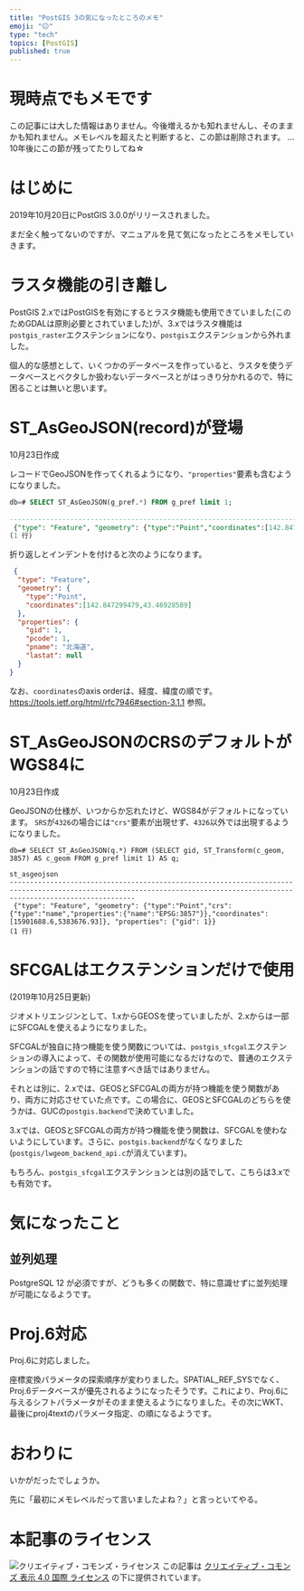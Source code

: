 ```yaml
---
title: "PostGIS 3の気になったところのメモ"
emoji: "😐"
type: "tech"
topics: [PostGIS]
published: true
---
```

# 現時点でもメモです

この記事には大した情報はありません。今後増えるかも知れませんし、そのままかも知れません。メモレベルを超えたと判断すると、この節は削除されます。
…10年後にこの節が残ってたりしてね☆

# はじめに

2019年10月20日にPostGIS 3.0.0がリリースされました。

まだ全く触ってないのですが、マニュアルを見て気になったところをメモしていきます。

# ラスタ機能の引き離し

PostGIS 2.xではPostGISを有効にするとラスタ機能も使用できていました(このためGDALは原則必要とされていました)が、3.xではラスタ機能は``postgis_raster``エクステンションになり、``postgis``エクステンションから外れました。

個人的な感想として、いくつかのデータベースを作っていると、ラスタを使うデータベースとベクタしか扱わないデータベースとがはっきり分かれるので、特に困ることは無いと思います。

# ST_AsGeoJSON(record)が登場

10月23日作成

レコードでGeoJSONを作ってくれるようになり、``"properties"``要素も含むようになりました。

```sql
db=# SELECT ST_AsGeoJSON(g_pref.*) FROM g_pref limit 1;
                                                                             st_asgeojson                               
----------------------------------------------------------------------------------------------------------------------------------------------------------------------
 {"type": "Feature", "geometry": {"type":"Point","coordinates":[142.847299479,43.46928589]}, "properties": {"gid": 1, "pcode": 1, "pname": "北海道", "lastat": null}}
(1 行)
```

折り返しとインデントを付けると次のようになります。

```json
 {
  "type": "Feature",
  "geometry": {
    "type":"Point",
    "coordinates":[142.847299479,43.46928589]
  },
  "properties": {
    "gid": 1,
    "pcode": 1,
    "pname": "北海道",
    "lastat": null
  }
}
```

なお、``coordinates``のaxis orderは、経度、緯度の順です。https://tools.ietf.org/html/rfc7946#section-3.1.1 参照。

# ST_AsGeoJSONのCRSのデフォルトがWGS84に

10月23日作成

GeoJSONの仕様が、いつからか忘れたけど、WGS84がデフォルトになっています。
``SRS``が``4326``の場合には``"crs"``要素が出現せず、``4326``以外では出現するようになりました。

```
db=# SELECT ST_AsGeoJSON(q.*) FROM (SELECT gid, ST_Transform(c_geom, 3857) AS c_geom FROM g_pref limit 1) AS q;
                                                                               st_asgeojson                             
---------------------------------------------------------------------------------------------------------------------------------------------------------------------------
 {"type": "Feature", "geometry": {"type":"Point","crs":{"type":"name","properties":{"name":"EPSG:3857"}},"coordinates":[15901688.6,5383676.93]}, "properties": {"gid": 1}}
(1 行)
```

# SFCGALはエクステンションだけで使用

(2019年10月25日更新)

ジオメトリエンジンとして、1.xからGEOSを使っていましたが、2.xからは一部にSFCGALを使えるようになりました。

SFCGALが独自に持つ機能を使う関数については、``postgis_sfcgal``エクステンションの導入によって、その関数が使用可能になるだけなので、普通のエクステンションの話ですので特に注意すべき話ではありません。

それとは別に、2.xでは、GEOSとSFCGALの両方が持つ機能を使う関数があり、両方に対応させていた点です。この場合に、GEOSとSFCGALのどちらを使うかは、GUCの``postgis.backend``で決めていました。

3.xでは、GEOSとSFCGALの両方が持つ機能を使う関数は、SFCGALを使わないようにしています。さらに、``postgis.backend``がなくなりました (``postgis/lwgeom_backend_api.c``が消えています)。

もちろん、``postgis_sfcgal``エクステンションとは別の話でして、こちらは3.xでも有効です。

# 気になったこと

## 並列処理

PostgreSQL 12 が必須ですが、どうも多くの関数で、特に意識せずに並列処理が可能になるようです。

# Proj.6対応

Proj.6に対応しました。

座標変換パラメータの探索順序が変わりました。SPATIAL_REF_SYSでなく、Proj.6データベースが優先されるようになったそうです。これにより、Proj.6に与えるシフトパラメータがそのまま使えるようになりました。その次にWKT、最後にproj4textのパラメータ指定、の順になるようです。

# おわりに

いかがだったでしょうか。

先に「最初にメモレベルだって言いましたよね？」と言っといてやる。

# 本記事のライセンス

![クリエイティブ・コモンズ・ライセンス](https://i.creativecommons.org/l/by/4.0/88x31.png)
この記事は [クリエイティブ・コモンズ 表示 4.0 国際 ライセンス](http://creativecommons.org/licenses/by/4.0/">) の下に提供されています。
